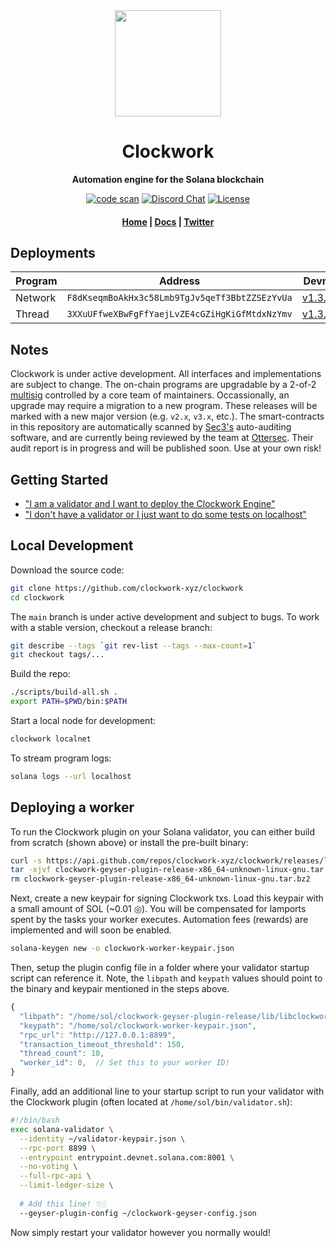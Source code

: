 <div align="center">
  <img height="170" src="https://user-images.githubusercontent.com/8634334/167159164-17b3b09a-ed1e-4768-b405-af9d423192c9.png?raw=true" />

  <h1>Clockwork</h1>

  <p>
    <strong>Automation engine for the Solana blockchain</strong>
  </p>

  <p>
    <a href="https://github.com/clockwork-xyz/clockwork/actions/workflows/code-scan.yaml"><img alt="code scan" src="https://github.com/clockwork-xyz/clockwork/actions/workflows/code-scan.yaml/badge.svg?branch=main" /></a>
    <a href="https://discord.com/channels/889725689543143425"><img alt="Discord Chat" src="https://img.shields.io/discord/889725689543143425?color=blueviolet" /></a>
    <a href="https://www.gnu.org/licenses/agpl-3.0.en.html"><img alt="License" src="https://img.shields.io/github/license/clockwork-xyz/clockwork?color=turquoise" /></a>
  </p>

  <h4>
    <a href="https://clockwork.xyz/">Home</a>
    <span> | </span>
    <a href="https://docs.clockwork.xyz">Docs</a>
    <span> | </span>
    <a href="https://twitter.com/clockwork_xyz">Twitter</a>
  </h4>  
</div>


## Deployments

| Program | Address| Devnet | Mainnet |
| ------- | ------ | ------ | ------- |
| Network | `F8dKseqmBoAkHx3c58Lmb9TgJv5qeTf3BbtZZSEzYvUa` | [v1.3.15](https://explorer.solana.com/address/F8dKseqmBoAkHx3c58Lmb9TgJv5qeTf3BbtZZSEzYvUa?cluster=devnet) | [v1.3.15](https://explorer.solana.com/address/F8dKseqmBoAkHx3c58Lmb9TgJv5qeTf3BbtZZSEzYvUa) |
| Thread | `3XXuUFfweXBwFgFfYaejLvZE4cGZiHgKiGfMtdxNzYmv` | [v1.3.15](https://explorer.solana.com/address/3XXuUFfweXBwFgFfYaejLvZE4cGZiHgKiGfMtdxNzYmv?cluster=devnet) | [v1.3.15](https://explorer.solana.com/address/3XXuUFfweXBwFgFfYaejLvZE4cGZiHgKiGfMtdxNzYmv) |


## Notes

Clockwork is under active development. All interfaces and implementations are subject to change. The on-chain programs are upgradable by a 2-of-2 [multisig](https://v3.squads.so/info/7gqj7UgvKgHihyPsXALW8QKJ3gUTEaLeBYwWbAtZhoCq) controlled by a core team of maintainers. Occassionally, an upgrade may require a migration to a new program. These releases will be marked with a new major version (e.g. `v2.x`, `v3.x`, etc.). The smart-contracts in this repository are automatically scanned by [Sec3's](https://www.sec3.dev/) auto-auditing software, and are currently being reviewed by the team at [Ottersec](https://osec.io/). Their audit report is in progress and will be published soon. Use at your own risk!


## Getting Started
- ["I am a validator and I want to deploy the Clockwork Engine"](#deploying-a-worker)
- ["I don't have a validator or I just want to do some tests on localhost"](#local-development)


## Local Development

Download the source code:
```sh
git clone https://github.com/clockwork-xyz/clockwork
cd clockwork
```

The `main` branch is under active development and subject to bugs. To work with a stable version, checkout a release branch:
```sh
git describe --tags `git rev-list --tags --max-count=1`
git checkout tags/...
```

Build the repo:
```sh
./scripts/build-all.sh .
export PATH=$PWD/bin:$PATH
```

Start a local node for development:
```sh
clockwork localnet
```

To stream program logs:
```sh
solana logs --url localhost
```


## Deploying a worker

To run the Clockwork plugin on your Solana validator, you can either build from scratch (shown above) or install the pre-built binary:
```sh
curl -s https://api.github.com/repos/clockwork-xyz/clockwork/releases/latest | grep "clockwork-geyser-plugin-release-x86_64-unknown-linux-gnu.tar" | cut -d : -f 2,3 | tr -d \" | wget -qi -
tar -xjvf clockwork-geyser-plugin-release-x86_64-unknown-linux-gnu.tar.bz2
rm clockwork-geyser-plugin-release-x86_64-unknown-linux-gnu.tar.bz2
```

Next, create a new keypair for signing Clockwork txs. Load this keypair with a small amount of SOL (~0.01 ◎). You will be compensated for lamports spent by the tasks your worker executes. Automation fees (rewards) are implemented and will soon be enabled.
```sh
solana-keygen new -o clockwork-worker-keypair.json
```

Then, setup the plugin config file in a folder where your validator startup script can reference it. Note, the `libpath` and `keypath` values should point to the binary and keypair mentioned in the steps above.
```js
{
  "libpath": "/home/sol/clockwork-geyser-plugin-release/lib/libclockwork_plugin.so",
  "keypath": "/home/sol/clockwork-worker-keypair.json",
  "rpc_url": "http://127.0.0.1:8899",
  "transaction_timeout_threshold": 150,
  "thread_count": 10,
  "worker_id": 0,  // Set this to your worker ID!
}
```

Finally, add an additional line to your startup script to run your validator with the Clockwork plugin (often located at `/home/sol/bin/validator.sh`):
```sh
#!/bin/bash
exec solana-validator \
  --identity ~/validator-keypair.json \
  --rpc-port 8899 \
  --entrypoint entrypoint.devnet.solana.com:8001 \
  --no-voting \
  --full-rpc-api \
  --limit-ledger-size \
  
  # Add this line! 👇🏼
  --geyser-plugin-config ~/clockwork-geyser-config.json
```

Now simply restart your validator however you normally would!

